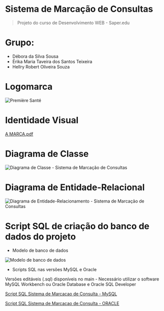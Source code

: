 # Sistema de Marcação de Consultas
> Projeto do curso de Desenvolvimento WEB - Saper.edu

# Grupo:
* Débora da Silva Sousa
* Érika Maria Taveira dos Santos Teixeira
* Hellry Robert Oliveira Souza

# Logomarca
![Première Santé](https://github.com/erikateixeira/SistemaMarcacaoDeConsultas/assets/131729762/9235bb42-509c-4787-9f16-1e95a327e982)

# Identidade Visual
[A MARCA.pdf](https://github.com/erikateixeira/SistemaMarcacaoDeConsultas/files/11655169/A.MARCA.pdf)


# Diagrama de Classe

![Diagrama de Classe - Sistema de Marcação de Consultas](https://github.com/erikateixeira/SistemaMarcacaoDeConsultas/assets/131728883/a069610c-16de-49bb-94a9-08b50284a2bf)

# Diagrama de Entidade-Relacional

![Diagrama de Entidade-Relacionamento - Sistema de Marcação de Consultas](https://github.com/erikateixeira/SistemaMarcacaoDeConsultas/assets/131728883/d4709904-c17a-4908-bc93-59d61628540a)

  
# Script SQL de criação do banco de dados do projeto
* Modelo de banco de dados

![Modelo de banco de dados](https://github.com/erikateixeira/SistemaMarcacaoDeConsultas/assets/131728883/4408b041-c8b1-4c0b-a8dd-d75a5d4c0111)

* Scripts SQL nas versões MySQL e Oracle
<p> Versões editáveis (.sql) disponíveis no main - Necessário utilizar o software MySQL Workbench ou Oracle Database e Oracle SQL Developer </p>

[Script SQL Sistema de Marcacao de Consulta - MySQL](https://github.com/erikateixeira/SistemaMarcacaoDeConsultas/files/11512266/Script.SQL.Sistema.de.Marcacao.de.Consulta.-.MySQL.pdf)

[Script SQL Sistema de Marcacao de Consulta - ORACLE](https://github.com/erikateixeira/SistemaMarcacaoDeConsultas/files/11512268/Script.SQL.Sistema.de.Marcacao.de.Consulta.-.ORACLE.pdf)

